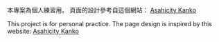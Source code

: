 本專案為個人練習用。
頁面的設計參考自這個網站：
[Asahicity Kanko](https://asahicity-kanko.jp/)

This project is for personal practice.
The page design is inspired by this website:
[Asahicity Kanko](https://asahicity-kanko.jp/)